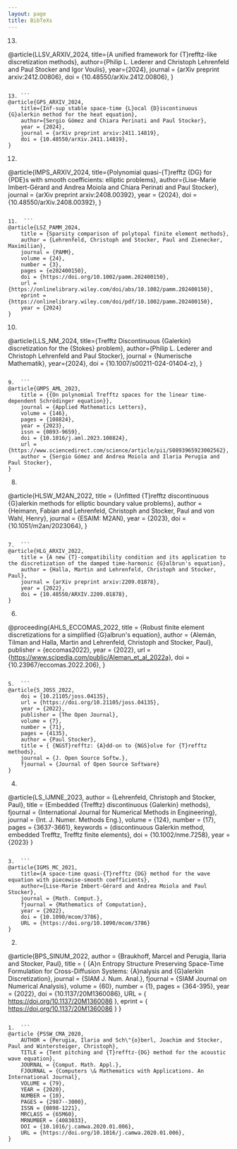 ```yaml
---
layout: page
title: BibTeXs
---
```


13. ```
@article{LLSV_ARXIV_2024,
    title={A unified framework for {T}refftz-like discretization methods}, 
    author={Philip L. Lederer and Christoph Lehrenfeld and Paul Stocker and Igor Voulis},
    year={2024},
    journal = {arXiv preprint arxiv:2412.00806},
    doi = {10.48550/arXiv.2412.00806},
}
```

13. ```
@article{GPS_ARXIV_2024,
    title={Inf-sup stable space-time {L}ocal {D}iscontinuous {G}alerkin method for the heat equation}, 
    author={Sergio Gómez and Chiara Perinati and Paul Stocker},
    year = {2024},
    journal = {arXiv preprint arxiv:2411.14819},
    doi = {10.48550/arXiv.2411.14819},
}
```

12.  ```
@article{IMPS_ARXIV_2024,
    title={Polynomial quasi-{T}refftz {DG} for {PDE}s with smooth coefficients: elliptic problems},
    author={Lise-Marie Imbert-Gérard and Andrea Moiola and Chiara Perinati and Paul Stocker},
    journal = {arXiv preprint arxiv:2408.00392},
    year = {2024},
    doi = {10.48550/arXiv.2408.00392},
}
```

11.  ```
@article{LSZ_PAMM_2024,
    title = {Sparsity comparison of polytopal finite element methods},
    author = {Lehrenfeld, Christoph and Stocker, Paul and Zienecker, Maximilian},
    journal = {PAMM},
    volume = {24},
    number = {3},
    pages = {e202400150},
    doi = {https://doi.org/10.1002/pamm.202400150},
    url = {https://onlinelibrary.wiley.com/doi/abs/10.1002/pamm.202400150},
    eprint = {https://onlinelibrary.wiley.com/doi/pdf/10.1002/pamm.202400150},
    year = {2024}
}
```

10.  ```
@article{LLS_NM_2024,
    title={Trefftz Discontinuous {Galerkin} discretization for the {Stokes} problem},
    author={Philip L. Lederer and Christoph Lehrenfeld and Paul Stocker},
    journal = {Numerische Mathematik},
    year={2024},
    doi = {10.1007/s00211-024-01404-z},
}
```

9.  ```
@article{GMPS_AML_2023,
    title = {{On polynomial Trefftz spaces for the linear time-dependent Schrödinger equation}},
    journal = {Applied Mathematics Letters},
    volume = {146},
    pages = {108824},
    year = {2023},
    issn = {0893-9659},
    doi = {10.1016/j.aml.2023.108824},
    url = {https://www.sciencedirect.com/science/article/pii/S0893965923002562},
    author = {Sergio Gómez and Andrea Moiola and Ilaria Perugia and Paul Stocker},
}
```

8.  ```
@article{HLSW_M2AN_2022,
    title = {Unfitted {T}refftz discontinuous {G}alerkin methods for elliptic boundary value problems},
    author = {Heimann, Fabian and  Lehrenfeld, Christoph and Stocker, Paul and von Wahl, Henry},
    journal = {ESAIM: M2AN},
    year = {2023},
    doi = {10.1051/m2an/2023064},
}
```

7.  ```
@article{HLG_ARXIV_2022,
    title = {A new {T}-compatibility condition and its application to the discretization of the damped time-harmonic {G}albrun's equation},
    author = {Halla, Martin and Lehrenfeld, Christoph and Stocker, Paul},
    journal = {arXiv preprint arxiv:2209.01878},
    year = {2022},
    doi = {10.48550/ARXIV.2209.01878},
}
```

6.  ```
@proceeding{AHLS_ECCOMAS_2022,
    title = {Robust finite element discretizations for a simplified {G}albrun's equation},
    author = {Alemán, Tilman and Halla, Martin and Lehrenfeld, Christoph and Stocker, Paul},
    publisher = {eccomas2022},
    year = {2022},
    url = {https://www.scipedia.com/public/Aleman_et_al_2022a},
    doi = {10.23967/eccomas.2022.206},
}
```

5.  ```
@article{S_JOSS_2022,
    doi = {10.21105/joss.04135},
    url = {https://doi.org/10.21105/joss.04135},
    year = {2022},
    publisher = {The Open Journal},
    volume = {7},
    number = {71},
    pages = {4135},
    author = {Paul Stocker},
    title = { {NGST}refftz: {A}dd-on to {NGS}olve for {T}refftz methods},
    journal = {J. Open Source Softw.},
    fjournal = {Journal of Open Source Software}
}
```

4.  ```
@article{LS_IJMNE_2023,
    author = {Lehrenfeld, Christoph and Stocker, Paul},
    title = {Embedded {Trefftz} discontinuous {Galerkin} methods},
    fjournal = {International Journal for Numerical Methods in Engineering},
    journal = {Int. J. Numer. Methods Eng.},
    volume = {124},
    number = {17},
    pages = {3637-3661},
    keywords = {discontinuous Galerkin method, embedded Trefftz, Trefftz finite elements},
    doi = {10.1002/nme.7258},
    year = {2023}
} 
```

3.  ```
@article{IGMS_MC_2021,
    title={A space-time quasi-{T}refftz {DG} method for the wave equation with piecewise-smooth coefficients}, 
    author={Lise-Marie Imbert-Gérard and Andrea Moiola and Paul Stocker},
    journal = {Math. Comput.},
    fjournal = {Mathematics of Computation},
    year = {2022},
    doi = {10.1090/mcom/3786},
    URL = {https://doi.org/10.1090/mcom/3786}
}
```

2.  ```
@article{BPS_SINUM_2022,
    author = {Braukhoff, Marcel and Perugia, Ilaria and Stocker, Paul},
    title = { {A}n Entropy Structure Preserving Space-Time Formulation for Cross-Diffusion Systems: {A}nalysis and {G}alerkin Discretization},
    journal = {SIAM J. Num. Anal.},
    fjournal = {SIAM Journal on Numerical Analysis},
    volume = {60},
    number = {1},
    pages = {364-395},
    year = {2022},
    doi = {10.1137/20M1360086},
    URL = { https://doi.org/10.1137/20M1360086 },
    eprint = { https://doi.org/10.1137/20M1360086 }
}
```

1.  ```
@article {PSSW_CMA_2020,
    AUTHOR = {Perugia, Ilaria and Sch\"{o}berl, Joachim and Stocker, Paul and Wintersteiger, Christoph},
    TITLE = {Tent pitching and {T}refftz-{DG} method for the acoustic wave equation},
    JOURNAL = {Comput. Math. Appl.},
    FJOURNAL = {Computers \& Mathematics with Applications. An International Journal},
    VOLUME = {79},
    YEAR = {2020},
    NUMBER = {10},
    PAGES = {2987--3000},
    ISSN = {0898-1221},
    MRCLASS = {65M60},
    MRNUMBER = {4083033},
    DOI = {10.1016/j.camwa.2020.01.006},
    URL = {https://doi.org/10.1016/j.camwa.2020.01.006},
}
```
